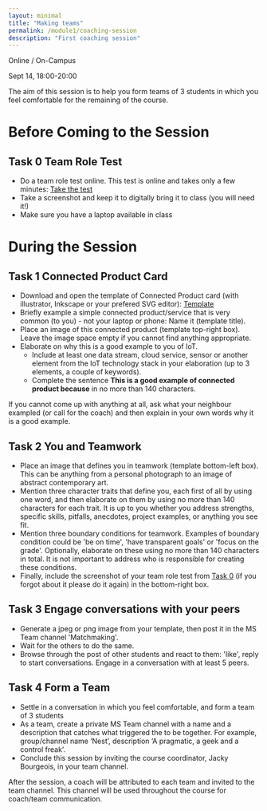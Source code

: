 ```yaml
---
layout: minimal
title: "Making teams"
permalink: /module1/coaching-session
description: "First coaching session"
---
```


<span class="mdi mdi-map-marker-outline"></span>Online / On-Campus

<span class="mdi mdi-timelapse"></span>Sept 14, 18:00-20:00

The aim of this session is to help you form teams of 3 students in which you feel comfortable for the remaining of the course.

# Before Coming to the Session

## Task 0 Team Role Test

* Do a team role test online. This test is online and takes only a few minutes: [Take the test](https://www.idrlabs.com/team-role/test.php)
* Take a screenshot and keep it to digitally bring it to class (you will need it!)
* Make sure you have a laptop available in class

# During the Session

## Task 1 Connected Product Card

* Download and open the template of Connected Product card (with illustrator, Inkscape or your prefered SVG editor): [Template](/assets/img/courses/id5415/module1/template-connected-product.pdf)
* Briefly example a simple connected product/service that is very common (to you) - not your laptop or phone: Name it (template title).
* Place an image of this connected product (template top-right box). Leave the image space empty if you cannot find anything appropriate.
* Elaborate on why this is a good example to you of IoT.
    * Include at least one data stream, cloud service, sensor or another element from the IoT technology stack in your elaboration (up to 3 elements, a couple of keywords).
    * Complete the sentence **This is a good example of connected product because** in no more than 140 characters.

If you cannot come up with anything at all, ask what your neighbour exampled (or call for the coach) and then explain in your own words why it is a good example.

## Task 2 You and Teamwork

* Place an image that defines you in teamwork (template bottom-left box). This can be anything from a personal photograph to an image of abstract contemporary art.
* Mention three character traits that define you, each first of all by using one word, and then elaborate on them by using no more than 140 characters for each trait. It is up to you whether you address strengths, specific skills, pitfalls, anecdotes, project examples, or anything you see fit.
* Mention three boundary conditions for teamwork. Examples of boundary condition could be 'be on time', 'have transparent goals' or 'focus on the grade'. Optionally, elaborate on these using no more than 140 characters in total. It is not important to address who is responsible for creating these conditions.
* Finally, include the screenshot of your team role test from [Task 0](#task-0-team-role-test) (if you forgot about it please do it again) in the bottom-right box.

## Task 3 Engage conversations with your peers

* Generate a jpeg or png image from your template, then post it in the MS Team channel 'Matchmaking'.
* Wait for the others to do the same.
* Browse through the post of other students and react to them: 'like', reply to start conversations. Engage in a conversation with at least 5 peers.

## Task 4 Form a Team

* Settle in a conversation in which you feel comfortable, and form a team of 3 students
* As a team, create a private MS Team channel with a name and a description that catches what triggered the  to be together. For example, group/channel name ‘Nest’, description ‘A pragmatic, a geek and a control freak’.
* Conclude this session by inviting the course coordinator, Jacky Bourgeois, in your team channel.

After the session, a coach will be attributed to each team and invited to the team channel. This channel will be used throughout the course for coach/team communication.
